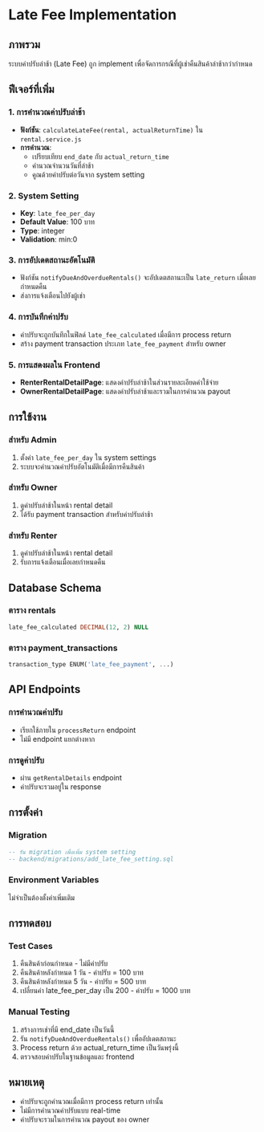 # Late Fee Implementation

## ภาพรวม
ระบบค่าปรับล่าช้า (Late Fee) ถูก implement เพื่อจัดการกรณีที่ผู้เช่าคืนสินค้าล่าช้ากว่ากำหนด

## ฟีเจอร์ที่เพิ่ม

### 1. การคำนวณค่าปรับล่าช้า
- **ฟังก์ชัน**: `calculateLateFee(rental, actualReturnTime)` ใน `rental.service.js`
- **การคำนวณ**: 
  - เปรียบเทียบ `end_date` กับ `actual_return_time`
  - คำนวณจำนวนวันที่ล่าช้า
  - คูณด้วยค่าปรับต่อวันจาก system setting

### 2. System Setting
- **Key**: `late_fee_per_day`
- **Default Value**: 100 บาท
- **Type**: integer
- **Validation**: min:0

### 3. การอัปเดตสถานะอัตโนมัติ
- ฟังก์ชัน `notifyDueAndOverdueRentals()` จะอัปเดตสถานะเป็น `late_return` เมื่อเลยกำหนดคืน
- ส่งการแจ้งเตือนไปยังผู้เช่า

### 4. การบันทึกค่าปรับ
- ค่าปรับจะถูกบันทึกในฟิลด์ `late_fee_calculated` เมื่อมีการ process return
- สร้าง payment transaction ประเภท `late_fee_payment` สำหรับ owner

### 5. การแสดงผลใน Frontend
- **RenterRentalDetailPage**: แสดงค่าปรับล่าช้าในส่วนรายละเอียดค่าใช้จ่าย
- **OwnerRentalDetailPage**: แสดงค่าปรับล่าช้าและรวมในการคำนวณ payout

## การใช้งาน

### สำหรับ Admin
1. ตั้งค่า `late_fee_per_day` ใน system settings
2. ระบบจะคำนวณค่าปรับอัตโนมัติเมื่อมีการคืนสินค้า

### สำหรับ Owner
1. ดูค่าปรับล่าช้าในหน้า rental detail
2. ได้รับ payment transaction สำหรับค่าปรับล่าช้า

### สำหรับ Renter
1. ดูค่าปรับล่าช้าในหน้า rental detail
2. รับการแจ้งเตือนเมื่อเลยกำหนดคืน

## Database Schema

### ตาราง rentals
```sql
late_fee_calculated DECIMAL(12, 2) NULL
```

### ตาราง payment_transactions
```sql
transaction_type ENUM('late_fee_payment', ...)
```

## API Endpoints

### การคำนวณค่าปรับ
- เรียกใช้ภายใน `processReturn` endpoint
- ไม่มี endpoint แยกต่างหาก

### การดูค่าปรับ
- ผ่าน `getRentalDetails` endpoint
- ค่าปรับจะรวมอยู่ใน response

## การตั้งค่า

### Migration
```sql
-- รัน migration เพื่อเพิ่ม system setting
-- backend/migrations/add_late_fee_setting.sql
```

### Environment Variables
ไม่จำเป็นต้องตั้งค่าเพิ่มเติม

## การทดสอบ

### Test Cases
1. คืนสินค้าก่อนกำหนด - ไม่มีค่าปรับ
2. คืนสินค้าหลังกำหนด 1 วัน - ค่าปรับ = 100 บาท
3. คืนสินค้าหลังกำหนด 5 วัน - ค่าปรับ = 500 บาท
4. เปลี่ยนค่า late_fee_per_day เป็น 200 - ค่าปรับ = 1000 บาท

### Manual Testing
1. สร้างการเช่าที่มี end_date เป็นวันนี้
2. รัน `notifyDueAndOverdueRentals()` เพื่ออัปเดตสถานะ
3. Process return ด้วย actual_return_time เป็นวันพรุ่งนี้
4. ตรวจสอบค่าปรับในฐานข้อมูลและ frontend

## หมายเหตุ
- ค่าปรับจะถูกคำนวณเมื่อมีการ process return เท่านั้น
- ไม่มีการคำนวณค่าปรับแบบ real-time
- ค่าปรับจะรวมในการคำนวณ payout ของ owner 